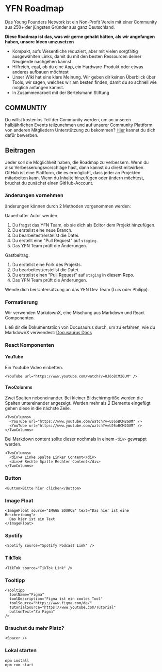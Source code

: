 # YFN Roadmap

Das Young Founders Network ist ein Non-Profit Verein mit einer Community aus 250+ der jüngsten Gründer aus ganz Deutschland.

**Diese Roadmap ist das, was wir gerne gehabt hätten, als wir angefangen haben, unsere Ideen umzusetzen**

- Kompakt, aufs Wesentliche reduziert, aber mit vielen sorgfältig ausgewählten Links, damit du mit den besten Ressourcen deiner Neugierde nachgehen kannst
- Hilfreich, egal, ob du eine App, ein Hardware-Produkt oder etwas anderes aufbauen möchtest
- Unser Wiki hat eine klare Meinung. Wir geben dir keinen Überblick über Tools, wir sagen, welches wir am besten finden, damit du so schnell wie möglich anfangen kannst.
- In Zusammenarbeit mit der Bertelsmann Stiftung

## COMMUNTIY

Du willst kostenlos Teil der Community werden, um an unseren halbjährlichen Events teilzunehmen und auf unserer
Community Plattform von anderen Mitgliedern Unterstützung zu bekommen? [Hier](https://youngfounders.network/become-member) kannst du dich dafür bewerben.

## Beitragen

Jeder soll die Möglichkeit haben, die Roadmap zu verbessern. Wenn du also Verbesserungsvorschläge hast, dann kannst du direkt mitwirken. GitHub ist eine Plattform, die es ermöglicht, dass jeder an Projekten mitarbeiten kann. Wenn du Inhalte hinzufügen oder ändern möchtest, bruchst du zunächst einen GitHub-Account.

### änderungen vornehmen

änderungen können durch 2 Methoden vorgenommen werden:

Dauerhafter Autor werden:

1. Du fragst das YFN Team, ob sie dich als Editor dem Projekt hinzufügen.
2. Du erstellst eine neue Branch.
3. Du bearbeitest/erstellst die Datei.
4. Du erstellt eine "Pull Request" auf `staging`.
5. Das YFN Team prüft die Änderungen.

Gastbeitrag:

1. Du erstellst eine Fork des Projekts.
2. Du bearbeitest/erstellst die Datei.
3. Du erstellst einen "Pull Request" auf `staging` in diesem Repo.
4. Das YFN Team prüft die Änderungen.

Wende dich bei Untersützung an das YFN Dev Team (Luis oder Philipp).

### Formatierung

Wir verwenden MarkdownX, eine Mischung aus Markdown und React Componenten.

Ließ dir die Dokumentatiion von Docusaurus durch, um zu erfahren, wie du MarkdownX verwendest: [Docusaurus Docs](https://docusaurus.io/docs/markdown-features)

### React Komponenten

#### YouTube

Ein Youtube Video einbetten.

```mdx
<YouTube url="https://www.youtube.com/watch?v=UJ6oBCM2GUM" />
```

#### TwoColumns

Zwei Spalten nebeneinander. Bei kleiner Bildschirmgröße werden die Spalten untereinander angezeigt.
Werden mehr als 2 Elemente eingefügt gehen diese in die nächste Zeile.

```mdx
<TwoColumns>
  <YouTube url="https://www.youtube.com/watch?v=UJ6oBCM2GUM" />
  <YouTube url="https://www.youtube.com/watch?v=UJ6oBCM2GUM" />
</TwoColumns>
```

Bei Markdown content sollte dieser nochmals in einem `<div>` gewrappt werden.

```mdx
<TwoColumns>
  <div># Linke Spalte Linker Content</div>
  <div># Rechte Spalte Rechter Content</div>
</TwoColumns>
```

### Button

```mdx
<Button>Bitte hier clicken</Button>
```

### Image Float

```mdx
<ImageFloat source="IMAGE SOURCE" text="Das hier ist eine Beschreibung">
  Das hier ist ein Text
</ImageFloat>
```

### Spotify

```mdx
<Spotify source="Spotify Podcast Link" />
```

### TikTok

```mdx
<TikTok source="TikTok Link" />
```

### Tooltipp

```mdx
<Tooltipp
  toolName="Figma"
  toolDescription="Figma ist ein cooles Tool"
  toolSource="https://www.figma.com/de/"
  tutorialSource="https://www.youtube.com/Tutorial"
  buttonText="Zu Figma"
/>
```

### Brauchst du mehr Platz?

```mdx
<Spacer />
```

### Lokal starten

```bash
npm install
npm run start
```
